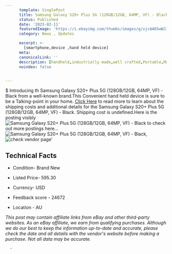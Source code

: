 ```yaml
---
      template: SinglePost
      title: Samsung Galaxy S20+ Plus 5G (128GB/12GB, 64MP, VF) - Black
      status: Published
      date: '2023-02-11'
      featuredImage: 'https://i.ebayimg.com/thumbs/images/g/xjcAAOSwWJJj5dgF/s-l225.jpg'
      category: News , Updates

      excerpt: >-
        [smartphone,device ,hand held device]
      meta:
      canonicalLink: ''
      description: [handheld,industrially made,well crafted,Portable,Mobile,Compact,Convenient,Lightweight,Maneuverable,Man-portable,Miniature,Carriable,Hand-held,Light,Holdable,Transportable,Mobile device,Pocket-sized,On-the-go,Wireless,Cordless,Compact size,Convenient size, smartphone,device ,hand held device]
      noindex: false
      

---
```

$
      Introducing th Samsung Galaxy S20+ Plus 5G (128GB/12GB, 64MP, VF) - Black from a well-known brand.This Convenient hand held device is sure to be a Talking-point in your home. [Click Here](https://www.ebay.com/itm/165775212872?hash=item2698f90148%3Ag%3AxjcAAOSwWJJj5dgF&mkevt=1&mkcid=1&mkrid=711-53200-19255-0&campid=%253CePNCampaignId%253E&customid=%253CreferenceId%253E&toolid=10049) to read more to learn about the shipping costs and additional details for the Samsung Galaxy S20+ Plus 5G (128GB/12GB, 64MP, VF) - Black. Shipping cost is undefined.Here is the posting visibly ![Samsung Galaxy S20+ Plus 5G (128GB/12GB, 64MP, VF) - Black](https://i.ebayimg.com/thumbs/images/g/xjcAAOSwWJJj5dgF/s-l225.jpg) to check out more postings here... ![Samsung Galaxy S20+ Plus 5G (128GB/12GB, 64MP, VF) - Black](https://i.ebayimg.com/images/g/xjcAAOSwWJJj5dgF/s-l1200.jpg), ![check vendor page](https://origin-galleryplus.ebayimg.com/ws/web/165775212872_2_0_1/225x225.jpg,https://origin-galleryplus.ebayimg.com/ws/web/165775212872_3_0_1/225x225.jpg,https://origin-galleryplus.ebayimg.com/ws/web/165775212872_4_0_1/225x225.jpg)'

      

 ## Technical Facts 



     
      

 - Condition- Brand New 


      

 - Listed Price- 595.30 


      

 - Currency- USD 


      

 - Feedback score - 24672 


      

 - Location - AU 


      
      

 *_This post may contain affiliate links from eBay and other third-party websites. As an eBay affiliate, we earn from qualifying purchases. Although we do our best to keep the information up-to-date and accurate, please check the date and all details with the vendor's website before making a purchase. Not all data may be accurate._*




      -

